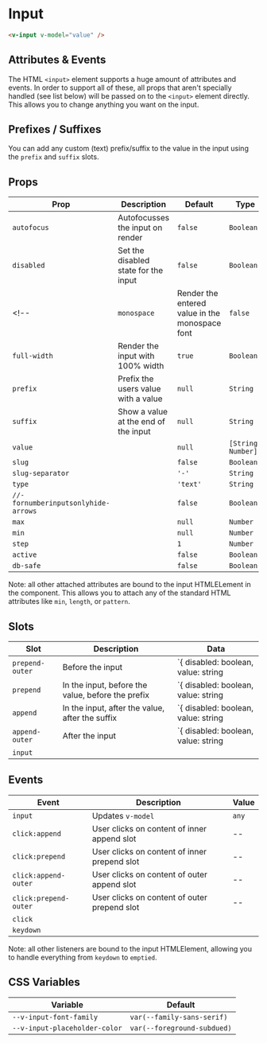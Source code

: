 # Input

```html
<v-input v-model="value" />
```

## Attributes & Events

The HTML `<input>` element supports a huge amount of attributes and events. In order to support all of these, all props that aren't specially handled (see list below) will be passed on to the `<input>` element directly. This allows you to change anything you want on the input.

## Prefixes / Suffixes

You can add any custom (text) prefix/suffix to the value in the input using the `prefix` and `suffix` slots.

## Props
| Prop                                | Description                                    | Default  | Type               |
|-------------------------------------|------------------------------------------------|----------|--------------------|
| `autofocus`                         | Autofocusses the input on render               | `false`  | `Boolean`          |
| `disabled`                          | Set the disabled state for the input           | `false`  | `Boolean`          |
<!-- | `monospace`                         | Render the entered value in the monospace font | `false`  | `Boolean`          | -->
| `full-width`                        | Render the input with 100% width               | `true`   | `Boolean`          |
| `prefix`                            | Prefix the users value with a value            | `null`   | `String`           |
| `suffix`                            | Show a value at the end of the input           | `null`   | `String`           |
| `value`                             |                                                | `null`   | `[String, Number]` |
| `slug`                              |                                                | `false`  | `Boolean`          |
| `slug-separator`                    |                                                | `'-'`    | `String`           |
| `type`                              |                                                | `'text'` | `String`           |
| `//-fornumberinputsonlyhide-arrows` |                                                | `false`  | `Boolean`          |
| `max`                               |                                                | `null`   | `Number`           |
| `min`                               |                                                | `null`   | `Number`           |
| `step`                              |                                                | `1`      | `Number`           |
| `active`                            |                                                | `false`  | `Boolean`          |
| `db-safe`                           |                                                | `false`  | `Boolean`          |

Note: all other attached attributes are bound to the input HTMLELement in the component. This allows you to attach any of the standard HTML attributes like `min`, `length`, or `pattern`.

## Slots
| Slot            | Description                                       | Data                                |
|-----------------|---------------------------------------------------|-------------------------------------|
| `prepend-outer` | Before the input                                  | `{ disabled: boolean, value: string | number; }`|
| `prepend`       | In the input, before the value, before the prefix | `{ disabled: boolean, value: string | number; }`|
| `append`        | In the input, after the value, after the suffix   | `{ disabled: boolean, value: string | number; }`|
| `append-outer`  | After the input                                   | `{ disabled: boolean, value: string | number; }`|
| `input`         |                                                   |                                     |

## Events
| Event                 | Description                                  | Value |
|-----------------------|----------------------------------------------|-------|
| `input`               | Updates `v-model`                            | `any` |
| `click:append`        | User clicks on content of inner append slot  | --    |
| `click:prepend`       | User clicks on content of inner prepend slot | --    |
| `click:append-outer`  | User clicks on content of outer append slot  | --    |
| `click:prepend-outer` | User clicks on content of outer prepend slot | --    |
| `click`               |                                              |       |
| `keydown`             |                                              |       |
<!-- readme-gen-igonre: click:append, click:prepend, click:append-outer, click:prepend-outer -->

Note: all other listeners are bound to the input HTMLElement, allowing you to handle everything from `keydown` to `emptied`.

## CSS Variables
| Variable                      | Default                     |
|-------------------------------|-----------------------------|
| `--v-input-font-family`       | `var(--family-sans-serif)`  |
| `--v-input-placeholder-color` | `var(--foreground-subdued)` |
